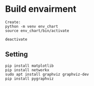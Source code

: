 # Build envairment

```
Create:
python -m venv env_chart
source env_chart/bin/activate

deactivate
```

## Setting

```
pip install matplotlib
pip install networkx
sudo apt install graphviz graphviz-dev
pip install pygraphviz
```
